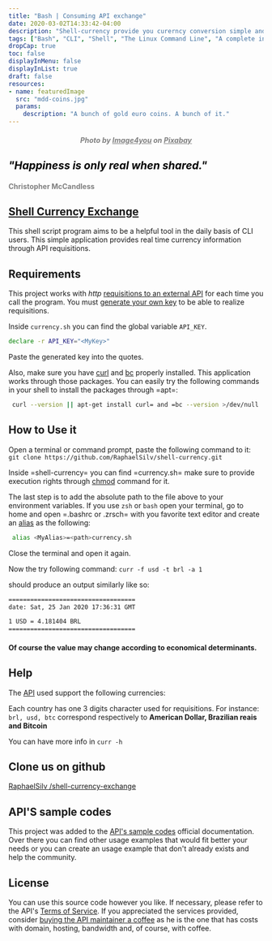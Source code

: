 ```yaml
---
title: "Bash | Consuming API exchange"
date: 2020-03-02T14:33:42-04:00
description: "Shell-currency provide you curerncy conversion simple and fast as any shell --command and faster than any browser loading."
tags: ["Bash", "CLI", "Shell", "The Linux Command Line", "A complete introduction"]
dropCap: true
toc: false
displayInMenu: false
displayInList: true
draft: false
resources:
- name: featuredImage
  src: "mdd-coins.jpg"
  params:
    description: "A bunch of gold euro coins. A bunch of it."
---
```

<h5 style="color: gray" align="center">Photo by <a style="color: gray"  href="https://pixabay.com/users/image4you-2459255/"><u>Image4you</u></a> on <a style="color: gray" href="https://pixabay.com/"><u>Pixabay</u><a/></h5>
<h2 style="color: black;"><i>"Happiness is only real when shared."</i></h2>
<h4 style="color: gray;">Christopher McCandless</h4>

## [Shell Currency Exchange](https://github.com/RaphaelSilv/shell-currency-exchange)

This shell script program aims to be a helpful tool in the daily basis of CLI users. This simple application provides real time currency information through API requisitions.

## Requirements

This project works with *http* [requisitions to an external API](https://www.currencyconverterapi.com/) for each time
you call the program. You must [generate your own key](https://free.currencyconverterapi.com/free-api-key) to be able to realize requisitions.

Inside `currency.sh` you can find the global variable `API_KEY`.

```sh
declare -r API_KEY="<MyKey>"
```

Paste the generated key into the quotes.

Also, make sure you have [curl](https://curl.haxx.se/) and [bc](https://curl.haxx.se/) properly installed. This application
works through those packages. You can easily try the following commands in your
shell to install the packages through =apt=:

```sh
 curl --version || apt-get install curl= and =bc --version >/dev/null || apt-get install
```


## How to Use it
Open a terminal or command prompt, paste the following command to it:
`
git clone https://github.com/RaphaelSilv/shell-currency.git
`

Inside =shell-currency= you can find =currency.sh= make sure to provide
execution rights through  [chmod](https://linux.die.net/man/1/chmod) command for it.

The last step is to add the absolute path to the file above to your environment
variables. If you use `zsh` or `bash` open your terminal, go to home and open =.bashrc or .zrsch=
with you favorite text editor and create an [alias](https://shapeshed.com/unix-alias/) as the following:

```bash
 alias <MyAlias>=<path>currency.sh
```

Close the terminal and open it again.

Now the try following command: `curr -f usd -t brl -a 1`

should produce an output similarly like so:

```sh
===================================
date: Sat, 25 Jan 2020 17:36:31 GMT

1 USD = 4.181404 BRL
===================================
```
#### Of course the value may change according to economical determinants.


## Help

The [API](https://free.currencyconverterapi.com/) used support the following currencies:

Each country has one 3 digits character used for requisitions. For instance:
`brl, usd, btc` correspond respectively to **American Dollar, Brazilian reais and
Bitcoin**

You can have more info in `curr -h`

## Clone us on github

[RaphaelSilv /shell-currency-exchange](https://github.com/RaphaelSilv/shell-currency-exchange)

## API'S sample codes

This project was added to the [API's sample codes](https://www.currencyconverterapi.com/docs) official documentation.
Over there you can find other usage examples that would fit better your needs or you can create an usage example that don't already exists and help the community.

## License

You can use this source code however you like. If necessary, please refer to the
API's [Terms of Service](https://www.currencyconverterapi.com/terms-of-service). If you appreciated the services provided, consider [buying the API maintainer a coffee](https://www.currencyconverterapi.com/buy-me-coffee)  as he is the one that has costs with domain, hosting, bandwidth
and, of course, with coffee.
